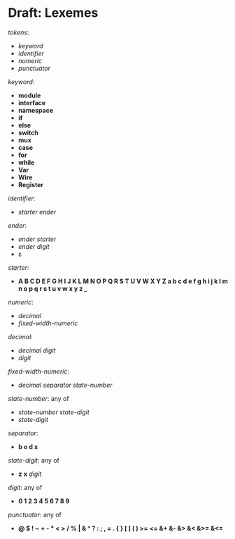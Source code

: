 # Draft: Lexemes

*tokens*:
* *keyword*
* *identifier*
* *numeric*
* *punctuator*

*keyword*:
* **module**
* **interface**
* **namespace**
* **if**
* **else**
* **switch**
* **mux**
* **case**
* **for**
* **while**
* **Var**
* **Wire**
* **Register**

*identifier*:
* *starter* *ender*

*ender*:
* *ender* *starter*
* *ender* *digit*
* ε

*starter*:
* **A B C D E F G H I J K L M N O P Q R S T U V W X Y Z a b c d e f g h i j k l m n o p q r s t u v w x y z _**

*numeric*:
* *decimal*
* *fixed-width-numeric*

*decimal*:
* *decimal* *digit*
* *digit*

*fixed-width-numeric*:
* *decimal* *separator* *state-number*

*state-number*: any of
* *state-number* *state-digit*
* *state-digit*

*separator*:
* **b o d x**

*state-digit*: any of
* **z** **x** *digit*

*digit*: any of
* **0 1 2 3 4 5 6 7 8 9**

*punctuator*: any of
* **@ $ ! ~ + - * < > / % | & ^ ? : ; , = . { } [ ] ( ) >= <= &+ &- &> &< &>= &<=**